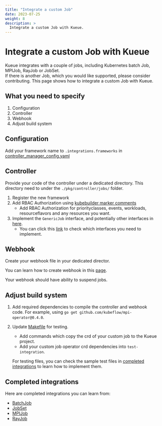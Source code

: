 ```yaml
---
title: "Integrate a custom Job"
date: 2023-07-25
weight: 8
description: >
  Integrate a custom Job with Kueue.
---
```

# Integrate a custom Job with Kueue

Kueue integrates with a couple of jobs, including Kubernetes batch Job, MPIJob, RayJob or JobSet.  
If there is another Job, which you would like supported, please consider contributing. 
This page shows how to integrate a custom Job with Kueue.

## What you need to specify

1. Configuration
2. Controller
3. Webhook
4. Adjust build system

## Configuration

Add your framework name to `.integrations.frameworks` in [controller_manager_config.yaml](https://github.com/kubernetes-sigs/kueue/blob/main/config/components/manager/controller_manager_config.yaml)

## Controller

Provide your code of the controller under a dedicated directory. This directory need to under the `./pkg/controller/jobs/` folder.

1. Register the new framework
2. Add RBAC Authorization using [kubebuilder marker comments](https://book.kubebuilder.io/reference/markers/rbac.html)
    - Add RBAC Authorization for priorityclasses, events, workloads, resourceflavors and any resources you want.
3. Implement the `GenericJob` interface, and potentially other interfaces in [here](https://github.com/kubernetes-sigs/kueue/blob/main/pkg/controller/jobframework/interface.go).
    - You can click this [link](https://github.com/kubernetes-sigs/kueue/blob/main/pkg/controller/jobframework/interface.go) to check which interfaces you need to implement.


## Webhook

Create your webhook file in your dedicated director.

You can learn how to create webhook in this [page](https://book.kubebuilder.io/cronjob-tutorial/webhook-implementation.html).

Your webhook should have ability to suspend jobs.


## Adjust build system
1. Add required dependencies to compile the controller and webhook code. For example, using `go get github.com/kubeflow/mpi-operator@0.4.0`.
2. Update [Makefile](https://github.com/kubernetes-sigs/kueue/blob/main/Makefile) for testing.
   - Add commands which copy the crd of your custom job to the Kueue project.
   - Add your custom job operator crd dependencies into `test-integration`.

   For testing files, you can check the sample test files in [completed integrations](#completed-integrations) to learn how to implement them.

## Completed integrations
Here are completed integrations you can learn from:
   - [BatchJob](https://github.com/kubernetes-sigs/kueue/tree/main/pkg/controller/jobs/job)
   - [JobSet](https://github.com/kubernetes-sigs/kueue/tree/main/pkg/controller/jobs/jobset)
   - [MPIJob](https://github.com/kubernetes-sigs/kueue/tree/main/pkg/controller/jobs/mpijob)
   - [RayJob](https://github.com/kubernetes-sigs/kueue/tree/main/pkg/controller/jobs/rayjob)